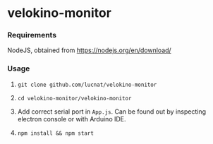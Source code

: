 # velokino-monitor

### Requirements

NodeJS, obtained from https://nodejs.org/en/download/

### Usage

1. `git clone github.com/lucnat/velokino-monitor`

2. `cd velokino-monitor/velokino-monitor`

3. Add correct serial port in `App.js`. Can be found out by inspecting electron console or with Arduino IDE. 

4. `npm install && npm start`

